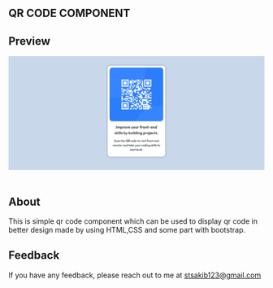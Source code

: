 ## QR CODE COMPONENT

## Preview 
<img src="design/Screenshot 2023-06-08 192429.png">
&nbsp

## About
This is simple qr code component which can be used to display qr code in better design made by using HTML,CSS and some part with bootstrap.

## Feedback
If you have any feedback, please reach out to me at <a href="mailto:stsakib123@gmail.com">stsakib123@gmail.com</a>

